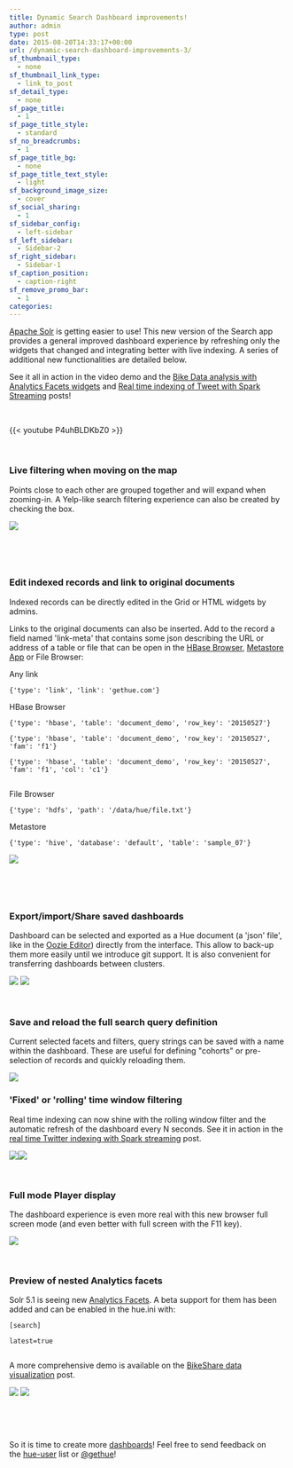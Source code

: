 ```yaml
---
title: Dynamic Search Dashboard improvements!
author: admin
type: post
date: 2015-08-20T14:33:17+00:00
url: /dynamic-search-dashboard-improvements-3/
sf_thumbnail_type:
  - none
sf_thumbnail_link_type:
  - link_to_post
sf_detail_type:
  - none
sf_page_title:
  - 1
sf_page_title_style:
  - standard
sf_no_breadcrumbs:
  - 1
sf_page_title_bg:
  - none
sf_page_title_text_style:
  - light
sf_background_image_size:
  - cover
sf_social_sharing:
  - 1
sf_sidebar_config:
  - left-sidebar
sf_left_sidebar:
  - Sidebar-2
sf_right_sidebar:
  - Sidebar-1
sf_caption_position:
  - caption-right
sf_remove_promo_bar:
  - 1
categories:
---
```


[Apache Solr][1] is getting easier to use! This new version of the Search app provides a general improved dashboard experience by refreshing only the widgets that changed and integrating better with live indexing. A series of additional new functionalities are detailed below.

See it all in action in the video demo and the [Bike Data analysis with Analytics Facets widgets][2] and [Real time indexing of Tweet with Spark Streaming][3] posts!

&nbsp;

{{< youtube P4uhBLDKbZ0 >}}

&nbsp;

### Live filtering when moving on the map

Points close to each other are grouped together and will expand when zooming-in. A Yelp-like search filtering experience can also be created by checking the box.

[<img src="https://cdn.gethue.com/uploads/2015/08/search-marker-map.png" />][4]

&nbsp;

&nbsp;

### Edit indexed records and link to original documents

Indexed records can be directly edited in the Grid or HTML widgets by admins.

Links to the original documents can also be inserted. Add to the record a field named 'link-meta' that contains some json describing the URL or address of a table or file that can be open in the [HBase Browser][5], [Metastore App][6] or File Browser:

Any link

<pre><code class="javascript">{'type': 'link', 'link': 'gethue.com'}</code></pre>

HBase Browser

<pre><code class="javascript">{'type': 'hbase', 'table': 'document_demo', 'row_key': '20150527'}

{'type': 'hbase', 'table': 'document_demo', 'row_key': '20150527', 'fam': 'f1'}

{'type': 'hbase', 'table': 'document_demo', 'row_key': '20150527', 'fam': 'f1', 'col': 'c1'}

</code></pre>

File Browser

<pre><code class="javascript">{'type': 'hdfs', 'path': '/data/hue/file.txt'}</code></pre>

Metastore

<pre><code class="javascript">{'type': 'hive', 'database': 'default', 'table': 'sample_07'}</code></pre>

<img src="https://cdn.gethue.com/uploads/2015/08/search-link-1024x630.png" />

&nbsp;

&nbsp;

### Export/import/Share saved dashboards

Dashboard can be selected and exported as a Hue document (a 'json' file', like in the [Oozie Editor][7]) directly from the interface. This allow to back-up them more easily until we introduce git support. It is also convenient for transferring dashboards between clusters.

<img src="https://cdn.gethue.com/uploads/2015/08/search-export-1024x411.png" />

<img src="https://cdn.gethue.com/uploads/2015/08/search-import-1024x196.png" />

&nbsp;

### Save and reload the full search query definition

Current selected facets and filters, query strings can be saved with a name within the dashboard. These are useful for defining "cohorts" or pre-selection of records and quickly reloading them.

<img src="https://cdn.gethue.com/uploads/2015/08/search-query-def-1024x507.png" />

### 'Fixed' or 'rolling' time window filtering

Real time indexing can now shine with the rolling window filter and the automatic refresh of the dashboard every N seconds. See it in action in the [real time Twitter indexing with Spark streaming][3] post.

<img src="https://cdn.gethue.com/uploads/2015/08/search-rolling-time.png" /><img src="https://cdn.gethue.com/uploads/2015/08/search-fixed-time.png" />

&nbsp;

### Full mode Player display

The dashboard experience is even more real with this new browser full screen mode (and even better with full screen with the F11 key).

<img src="https://cdn.gethue.com/uploads/2015/08/search-full-mode-1024x504.png" />

&nbsp;

### Preview of nested Analytics facets

Solr 5.1 is seeing new [Analytics Facets][8]. A beta support for them has been added and can be enabled in the hue.ini with:

<pre><code class="bash">[search]

latest=true

</code></pre>

A more comprehensive demo is available on the [BikeShare data visualization][2] post.

<img src="https://cdn.gethue.com/uploads/2015/08/search-nested-facet-1024x304.png" /> <img src="https://cdn.gethue.com/uploads/2015/08/search-hit-widget.png" />

&nbsp;

&nbsp;

So it is time to create more [dashboards][9]! Feel free to send feedback on the [hue-user][10] list or [@gethue][11]!

[1]: http://lucene.apache.org/solr/
[2]: https://gethue.com/bay-area-bikeshare-data-analysis-with-search-and-spark-notebook/
[3]: https://gethue.com/build-a-real-time-analytic-dashboard-with-solr-search-and-spark-streaming/
[4]: https://cdn.gethue.com/uploads/2015/08/search-marker-map.png
[5]: https://gethue.com/hbase-browsing-with-doas-impersonation-and-kerberos/
[6]: https://gethue.com/category/metastore/
[7]: https://gethue.com/exporting-and-importing-oozie-workflows/
[8]: http://yonik.com/solr-subfacets/
[9]: http://demo.gethue.com/search/new_search
[10]: http://groups.google.com/a/cloudera.org/group/hue-user
[11]: https://twitter.com/gethue
